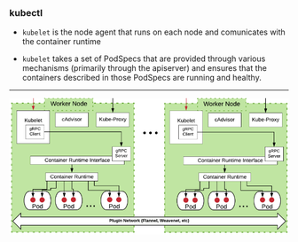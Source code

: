 
<br>

### kubectl 


* `kubelet` is the node agent that runs on each node and comunicates with the container runtime 

* `kubelet` takes a set of PodSpecs that are provided through various mechanisms (primarily through the apiserver) and ensures that the containers described in those PodSpecs are running and healthy.

<hr>


![Scan results](./assets/kubelet.png)